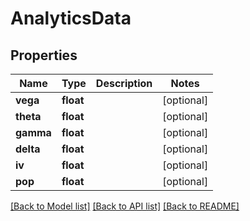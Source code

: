 # AnalyticsData

## Properties
Name | Type | Description | Notes
------------ | ------------- | ------------- | -------------
**vega** | **float** |  | [optional] 
**theta** | **float** |  | [optional] 
**gamma** | **float** |  | [optional] 
**delta** | **float** |  | [optional] 
**iv** | **float** |  | [optional] 
**pop** | **float** |  | [optional] 

[[Back to Model list]](../README.md#documentation-for-models) [[Back to API list]](../README.md#documentation-for-api-endpoints) [[Back to README]](../README.md)

